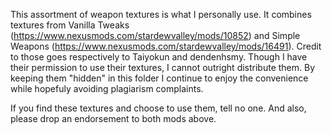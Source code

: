 This assortment of weapon textures is what I personally use.
It combines textures from Vanilla Tweaks (https://www.nexusmods.com/stardewvalley/mods/10852) and Simple Weapons (https://www.nexusmods.com/stardewvalley/mods/16491).
Credit to those goes respectively to Taiyokun and dendenhsmy.
Though I have their permission to use their textures, I cannot outright distribute them.
By keeping them "hidden" in this folder I continue to enjoy the convenience while hopefuly avoiding plagiarism complaints.

If you find these textures and choose to use them, tell no one.
And also, please drop an endorsement to both mods above.